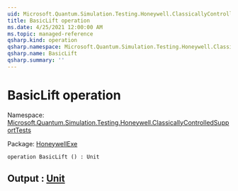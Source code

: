 ```yaml
---
uid: Microsoft.Quantum.Simulation.Testing.Honeywell.ClassicallyControlledSupportTests.BasicLift
title: BasicLift operation
ms.date: 4/25/2021 12:00:00 AM
ms.topic: managed-reference
qsharp.kind: operation
qsharp.namespace: Microsoft.Quantum.Simulation.Testing.Honeywell.ClassicallyControlledSupportTests
qsharp.name: BasicLift
qsharp.summary: ''
---
```


# BasicLift operation

Namespace: [Microsoft.Quantum.Simulation.Testing.Honeywell.ClassicallyControlledSupportTests](xref:Microsoft.Quantum.Simulation.Testing.Honeywell.ClassicallyControlledSupportTests)

Package: [HoneywellExe](https://nuget.org/packages/HoneywellExe)




```qsharp
operation BasicLift () : Unit
```


## Output : [Unit](xref:microsoft.quantum.qsharp.valueliterals#unit-literal)


